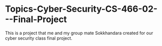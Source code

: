 # Topics-Cyber-Security-CS-466-02---Final-Project
This is a project that me and my group mate Sokkhandara created for our cyber security class final project.
